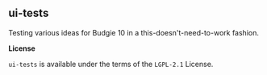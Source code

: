 ui-tests
--------

Testing various ideas for Budgie 10 in a this-doesn't-need-to-work fashion.


**License**

`ui-tests` is available under the terms of the `LGPL-2.1` License.
